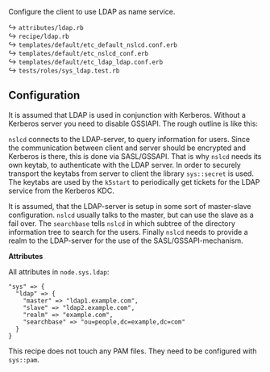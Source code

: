 Configure the client to use LDAP as name service.

↪ `attributes/ldap.rb`  
↪ `recipe/ldap.rb`  
↪ `templates/default/etc_default_nslcd.conf.erb`  
↪ `templates/default/etc_nslcd_conf.erb`  
↪ `templates/default/etc_ldap_ldap.conf.erb`  
↪ `tests/roles/sys_ldap.test.rb`  

## Configuration

It is assumed that LDAP is used in conjunction with Kerberos. Without a Kerberos server you need to disable GSSIAPI. The rough outline is like this:

`nslcd` connects to the LDAP-server, to query information for users. Since the communication between client and server should be encrypted and Kerberos is there, this is done via SASL/GSSAPI. That is why `nslcd` needs its own keytab, to authenticate with the LDAP server. In order to securely transport the keytabs from server to client the library `sys::secret` is used. The keytabs are used by the `k5start` to periodically get tickets for the LDAP service from the Kerberos KDC.

It is assumed, that the LDAP-server is setup in some sort of master-slave configuration. `nslcd` usually talks to the master, but can use the slave as a fail over.  The `searchbase` tells `nslcd` in which subtree of the directory information tree to search for the users. Finally `nslcd` needs to provide a realm to the LDAP-server for the use of the SASL/GSSAPI-mechanism.

**Attributes**

All attributes in `node.sys.ldap`:

    "sys" => {
      "ldap" => {
        "master" => "ldap1.example.com",
        "slave" => "ldap2.example.com",
        "realm" => "example.com",
        "searchbase" => "ou=people,dc=example,dc=com"
      }
    }

This recipe does not touch any PAM files.  They need to be configured with `sys::pam`.
